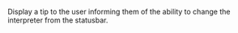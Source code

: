 Display a tip to the user informing them of the ability to change the interpreter from the statusbar.